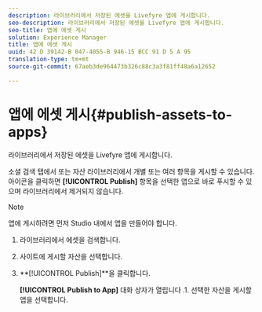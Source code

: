```yaml
---
description: 라이브러리에서 저장된 에셋을 Livefyre 앱에 게시합니다.
seo-description: 라이브러리에서 저장된 에셋을 Livefyre 앱에 게시합니다.
seo-title: 앱에 에셋 게시
solution: Experience Manager
title: 앱에 에셋 게시
uuid: 42 D 39142-B 047-4055-B 946-15 BCC 91 D 5 A 95
translation-type: tm+mt
source-git-commit: 67aeb3de964473b326c88c3a3f81ff48a6a12652

---
```



# 앱에 에셋 게시{#publish-assets-to-apps}

라이브러리에서 저장된 에셋을 Livefyre 앱에 게시합니다.

소셜 검색 탭에서 또는 자산 라이브러리에서 개별 또는 여러 항목을 게시할 수 있습니다. 아이콘을 클릭하면 **[!UICONTROL Publish]** 항목을 선택한 앱으로 바로 푸시할 수 있으며 라이브러리에서 제거되지 않습니다.

>[!NOTE]
>
>앱에 게시하려면 먼저 Studio 내에서 앱을 만들어야 합니다.

1. 라이브러리에서 에셋을 검색합니다.
1. 사이트에 게시할 자산을 선택합니다.
1. **[!UICONTROL Publish]**을 클릭합니다.

   **[!UICONTROL Publish to App]** 대화 상자가 열립니다 .1. 선택한 자산을 게시할 앱을 선택합니다.
